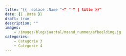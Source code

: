 ```yaml
---
title: "{{ replace .Name "-" " " | title }}"
date: {{ .Date }}
draft: true
description: ""
images:
    - /images/blog/jaartal/maand_nummer/afbeelding.jg
categories:
    - Categorie 3
    - Categorie 4
---
```


